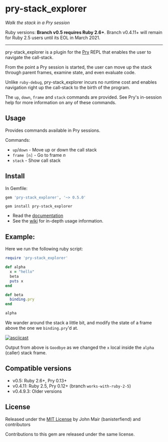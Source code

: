 pry-stack_explorer
===========

_Walk the stack in a Pry session_

Ruby versions: **Branch v0.5 requires Ruby 2.6+**. Branch v0.4.11+ will remain for Ruby 2.5 users until its EOL in March 2021.

---

pry-stack_explorer is a plugin for the [Pry](http://pry.github.com)
REPL that enables the user to navigate the call-stack.

From the point a Pry session is started, the user can move up the stack
through parent frames, examine state, and even evaluate code.

Unlike `ruby-debug`, pry-stack_explorer incurs no runtime cost and
enables navigation right up the call-stack to the birth of the
program.

The `up`, `down`, `frame` and `stack` commands are provided. See
Pry's in-session help for more information on any of these commands.

## Usage
Provides commands available in Pry sessions.

Commands:
* `up`/`down` - Move up or down the call stack
* `frame [n]` - Go to frame *n*
* `stack` - Show call stack


## Install

In Gemfile:
```rb
gem 'pry-stack_explorer', '~> 0.5.0'
```

```
gem install pry-stack_explorer
```

* Read the [documentation](http://rdoc.info/github/banister/pry-stack_explorer/master/file/README.md)
* See the [wiki](https://github.com/pry/pry-stack_explorer/wiki) for in-depth usage information.

Example:
--------
Here we run the following ruby script:
```Ruby
require 'pry-stack_explorer'

def alpha
  x = "hello"
  beta
  puts x
end

def beta
  binding.pry
end

alpha
```

We wander around the stack a little bit, and modify the state of a frame above the one we `binding.pry`'d at.

[![asciicast](https://asciinema.org/a/257713.svg)](https://asciinema.org/a/257713)

Output from above is `Goodbye` as we changed the `x` local inside the `alpha` (caller) stack frame.

Compatible versions
-------------------
* v0.5: Ruby 2.6+, Pry 0.13+
* v0.4.11: Ruby 2.5, Pry 0.12+ (branch `works-with-ruby-2-5`)
* v0.4.9.3: Older versions


License
-------
Released under the [MIT License](https://github.com/pry/pry-stack_explorer/blob/master/LICENSE) by John Mair (banisterfiend) and contributors

Contributions to this gem are released under the same license.
